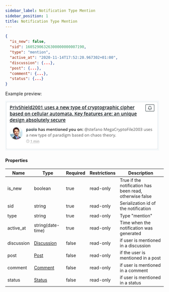 ```yaml
---
sidebar_label: Notification Type Mention
sidebar_position: 1
title: Notification Type Mention
---
```


```json
{
  "is_new": false,
  "sid": 16052906326300000000007190,
  "type": "mention",
  "active_at": "2020-11-14T17:52:20.967302+01:00",
  "discussion": {...},
  "post": {...},
  "comment": {...},
  "status": {...}
}
```

Example preview:

![Notification](/img/notification_types/mention.png)

#### Properties

|Name|Type|Required|Restrictions|Description|
|---|---|---|---|---|
|is_new|boolean|true|read-only|True if the notification has been read, otherwise false|
|sid|string|true|read-only|Serialization id of the notification|
|type|string|true|read-only|Type "mention"|
|active_at|string(date-time)|true|read-only|Time when the notification was generated|
|discussion|[Discussion](/docs/apireference/v2/schemas/discussion)|false|read-only|if user is mentioned in a discussion|
|post|[Post](/docs/apireference/v2/schemas/post)|false|read-only|if the user is mentioned in a post|
|comment|[Comment](/docs/apireference/v2/schemas/comment)|false|read-only|if user is mentioned in a comment|
|status|[Status](/docs/apireference/v2/schemas/status)|false|read-only|if user is mentioned in a status|

